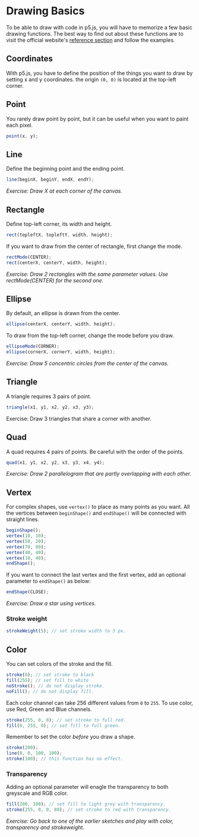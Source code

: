 # Drawing Basics

To be able to draw with code in p5.js, you will have to memorize a few basic drawing functions. The best way to find out about these functions are to visit the official website's [reference section](http://p5js.org/reference/) and follow the examples.

## Coordinates
With p5.js, you have to define the position of the things you want to draw by setting x and y coordinates. the origin `(0, 0)` is located at the top-left corner.


## Point
You rarely draw point by point, but it can be useful when you want to paint each pixel.
```js
point(x, y);
```

## Line
Define the beginning point and the ending point.
```js
line(beginX, beginY, endX, endY);
```
*Exercise: Draw X at each corner of the canvas.*

## Rectangle
Define top-left corner, its width and height.
```js
rect(topleftX, topleftY, width, height);
```
If you want to draw from the center of rectangle, first change the mode.
```js
rectMode(CENTER);
rect(centerX, centerY, width, height);
```
*Exercise: Draw 2 rectangles with the same parameter values. Use rectMode(CENTER) for the second one.*

## Ellipse
By default, an ellipse is drawn from the center.
```js
ellipse(centerX, centerY, width, height);
```
To draw from the top-left corner, change the mode before you draw.
```js
ellipseMode(CORNER);
ellipse(cornerX, cornerY, width, height);
```
*Exercise: Draw 5 concentric circles from the center of the canvas.*

## Triangle
A triangle requires 3 pairs of point.
```js
triangle(x1, y1, x2, y2, x3, y3);
```
Exercise: Draw 3 triangles that share a corner with another.

## Quad
A quad requires 4 pairs of points. Be careful with the order of the points.
```js
quad(x1, y1, x2, y2, x3, y3, x4, y4);
```
*Exercise: Draw 2 parallelogram that are partly overlapping with each other.*

## Vertex
For complex shapes, use `vertex()` to place as many points as you want. All the vertices between `beginShape()` and `endShape()` will be connected with straight lines.
```js
beginShape();
vertex(10, 10);
vertex(50, 20);
vertex(70, 80);
vertex(40, 40);
vertex(10, 40);
endShape();
```
If you want to connect the last vertex and the first vertex, add an optional parameter to `endShape()` as below:
```js
endShape(CLOSE);
```
*Exercise: Draw a star using vertices.*

### Stroke weight
```js
strokeWeight(5); // set stroke width to 5 px.
```

## Color
You can set colors of the stroke and the fill. 
```js
stroke(0); // set stroke to black
fill(255); // set fill to white
noStroke(); // do not display stroke.
noFill(); // do not display fill.
```

Each color channel can take 256 different values from `0` to `255`. To use color, use Red, Green and Blue channels.
```js
stroke(255, 0, 0); // set stroke to full red.
fill(0, 255, 0); // set fill to full green.
```

Remember to set the color *before* you draw a shape.
```js
stroke(200);
line(0, 0, 100, 100);
stroke(100); // this function has no effect.
```

### Transparency
Adding an optional parameter will enagle the transparency to both greyscale and RGB color.
```js
fill(200, 100); // set fill to light grey with transparency.
stroke(255, 0, 0, 80); // set stroke to red with transparency.
```
*Exercise: Go back to one of the earlier sketches and play with color, transparency and strokeweight.*


